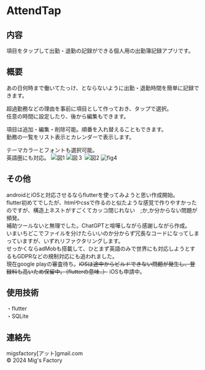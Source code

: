 # AttendTap
## 内容
項目をタップして出勤・退勤の記録ができる個人用の出勤簿記録アプリです。

## 概要
あの日何時まで働いてたっけ、とならないように出勤・退勤時間を簡単に記録できます。

超過勤務などの理由を事前に項目として作っておき、タップで選択。  
任意の時間に設定したり、後から編集もできます。

項目は追加・編集・削除可能。順番を入れ替えることもできます。  
勤務の一覧をリスト表示とカレンダーで表示します。

テーマカラーとフォントも選択可能。  
英語圏にも対応。
![図1](https://github.com/user-attachments/assets/d2082487-5c2e-4469-a722-e468b77d532f)
![図３](https://github.com/user-attachments/assets/0076bcbc-22c9-46e7-b6b1-038711f374b8)
![図2](https://github.com/user-attachments/assets/f8627142-1237-4e1e-baf2-9eef71799653)
![fig4](https://github.com/user-attachments/assets/6f37bf17-ec91-4ce0-a49e-edb01e8757c1)

## その他
androidとiOSと対応させるならflutterを使ってみようと思い作成開始。  
flutter初めてでしたが、htmlやcssで作るのと似たような感覚で作りやすかったのですが、構造上ネストがすごくてカッコ閉じれない　;か,か分からない問題が頻発。  
補助ツールないと無理でした。ChatGPTと喧嘩しながら感謝しながら作成。  
いまいちどこでファイルを分けたらいいのか分からず冗長なコードになってしまっていますが、いずれリファクタリングします。  
せっかくならadMobも搭載して、ひとまず英語のみで世界にも対応しようとするもGDPRなどの規制対応にも追われました。  
現在google playの審査待ち。~~iOSは途中からビルドできない問題が発生し、登録料も高いため保留中。（flutterの意味..）~~ iOSも申請中。

## 使用技術
・flutter  
・SQLite

## 連絡先
migsfactory[アット]gmail.com  
&copy; 2024 Mig's Factory
